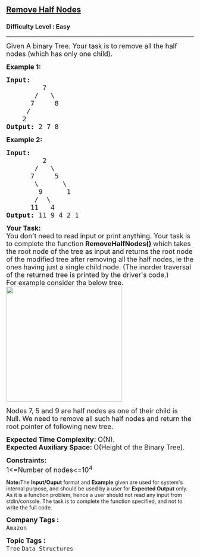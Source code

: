 <h2><a href="https://practice.geeksforgeeks.org/problems/remove-half-nodes/1?page=10&difficulty[]=0&status[]=solved&sortBy=submissions">Remove Half Nodes</a></h2><h3>Difficulty Level : Easy</h3><hr><div class="problems_problem_content__Xm_eO"><p><span style="font-size:18px">Given A binary Tree. Your task is to remove all the half nodes (which has only one child).</span></p>

<p><span style="font-size:18px"><strong>Example 1:</strong></span></p>

<pre><span style="font-size:18px"><strong>Input:</strong>
&nbsp;        7
&nbsp;      /   \
&nbsp;     7     8
&nbsp;    / 
&nbsp;   2<strong>
Output: </strong>2 7 8&nbsp;</span>
</pre>

<p><span style="font-size:18px"><strong>Example 2:</strong></span></p>

<pre><span style="font-size:18px"><strong>Input:</strong>
&nbsp;        2
&nbsp;      /   \
&nbsp;     7     5
&nbsp;      \      \
&nbsp;       9      1
&nbsp;      /  \
&nbsp;     11   4<strong>
Output: </strong>11 9 4 2 1 </span></pre>

<p><span style="font-size:18px"><strong>Your Task:</strong><br>
You don't need to read input or print anything. Your task is to complete the function</span><span style="font-size:18px">&nbsp;<strong>RemoveHalfNodes()</strong> which takes the&nbsp;root node of the tree as input&nbsp;and returns the root node of the modified tree after removing all the half nodes, ie the ones having just a single child node. (The inorder traversal of the returned tree is printed by the driver's code.)<br>
For example consider the below tree.<br>
<img alt="" src="https://www.cdn.geeksforgeeks.org/wp-content/uploads/maxMin.png" style="height:310px; width:311px"></span></p>

<p><span style="font-size:18px">Nodes 7, 5 and 9 are half nodes as one of their child is Null. We need to remove all such half nodes and return the root pointer of following new tree.</span></p>

<p><span style="font-size:18px"><strong>Expected Time Complexity:&nbsp;</strong>O(N).<br>
<strong>Expected Auxiliary Space:&nbsp;</strong>O(Height of the Binary Tree).</span></p>

<p><span style="font-size:18px"><strong>Constraints:</strong><br>
1&lt;=Number of nodes&lt;=10<sup>4</sup></span></p>

<p><span style="font-size:14px"><strong>Note:</strong>The <strong>Input/Ouput</strong> format and <strong>Example</strong> given are used for system's internal purpose, and should be used by a user for <strong>Expected Output</strong> only. As it is a function problem, hence a user should not read any input from stdin/console. The task is to complete the function specified, and not to write the full code.</span></p>
</div><p><span style=font-size:18px><strong>Company Tags : </strong><br><code>Amazon</code>&nbsp;<br><p><span style=font-size:18px><strong>Topic Tags : </strong><br><code>Tree</code>&nbsp;<code>Data Structures</code>&nbsp;